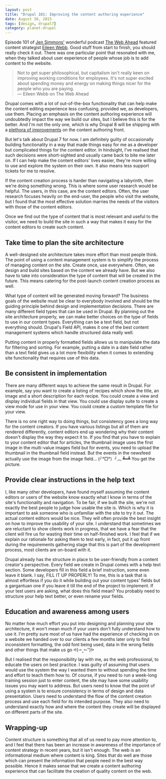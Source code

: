 ```yaml
---
layout: post
title: "Drupal 101: Improving the content authoring experience"
date: August 30, 2015
tags: [design, drupal7]
category: planet-drupal
---
```

Episode 101 of [Jen Simmons'](http://jensimmons.com/) wonderful podcast [The Web Ahead](http://thewebahead.net/101) featured content strategist [Eileen Webb](http://webmeadow.com/). Good stuff from start to finish, you should really check it out. There was one particular point that resonated with me, when they talked about user experience of people whose job is to add content to the website.

>Not to get super philosophical, but capitalism isn't really keen on improving working conditions for employees. It's not super excited about spending money and energy on making things nicer for the people who you are paying.  
― Eileen Webb on The Web Ahead

Drupal comes with a lot of out-of-the-box functionality that can help make the content editing experience less confusing, provided we, as developers, use them. Placing an emphasis on the content authoring experience will undoubtedly impact the way we build our sites, but I believe this is for the better. And I'm not the only one, which is why Drupal 8 will be shipping with a [plethora of improvements](http://wimleers.com/article/drupal-8-structured-content-authoring-experience) on the content authoring front.

But let's talk about Drupal 7 for now. I am definitely guilty of occasionally building functionality in a way that made things easy for me as a developer but complicated things for the content editor. In hindsight, I've realised that such decisions were short-sighted and usually came back to bite me later on. If I can help make the content editors' lives easier, they're more willing to use and explore the system on their own. It also means less support tickets for me to resolve.

If the content creation process is harder than navigating a labyrinth, then we're doing something wrong. This is where some user research would be helpful. The users, in this case, are the content editors. Often, the user research focuses heavily on the end-user, the people who visit the website, but I found that the most effective solution marries the needs of the visitors with those of the content editors.

Once we find out the type of content that is most relevant and useful to the visitor, we need to build the site in such a way that makes it easy for the content editors to create such content. 

## Take time to plan the site architecture

A well-designed site architecture takes more effort than most people think. The point of using a content management system is to simplify the process of managing content on the site. Create once, use everywhere. Often, we design and build sites based on the content we already have. But we also have to take into consideration the type of content that will be created in the future. This means catering for the post-launch content creation process as well.

What type of content will be generated moving forward? The business goals of the website must be clear to everybody involved and should be the guiding principle behind design and implementation decisions. There are many different field types that can be used in Drupal. By planning out the site architecture properly, we can make better choices on the type of fields to use in our content types. Everything can be a text field, but not everything should. Drupal's Field API, makes it one of the best content management systems which handle structured data really well.

Putting content in properly formatted fields allows us to manipulate the data for filtering and sorting. For example, putting a date in a date field rather than a text field gives us a lot more flexibility when it comes to extending site functionality that requires use of this data. 

## Be consistent in implementation

There are many different ways to achieve the same result in Drupal. For example, say you want to create a listing of recipes which show the title, an image and a short description for each recipe. You could create a view and display individual fields in that view. You could use display suite to create a view mode for use in your view. You could create a custom template file for your view. 

There is no one right way to doing things, but consistency goes a long way for the content creators. If you have various listings but all of them are rendered differently, content editors end up wondering why their content doesn't display the way they expect it to. If you find that you have to explain to your content editor that for articles, the thumbnail image uses the first image in the multi-value images field but for events, you need to upload the thumbnail in the thumbnail field instead. But the events in the newsfeed actually use the image from the image field... (╯°□°）╯︵ ┻━┻ You get the picture.

## Provide clear instructions in the help text

I, like many other developers, have found myself assuming the content editors or users of the website know exactly what I know in terms of the site's functionality and navigation. To be fair, if we built the site, we're not exactly the best people to judge how usable the site is. Which is why it is important to ask someone who is unfamiliar with the site to try it out. The actual content editors would be nice. They will often provide the best insight on how to improve the usability of your site. I understand that sometimes we are reluctant to show clients work in progress, that we have a fear that the client will fire us for wasting their time on half-finished work. I feel that if we explain our rationale for asking them to test early, in fact, put it up front during the requirements gathering stage that this is part of the development process, most clients are on-board with it.

Drupal already has the structure in place to be user-friendly from a content creator's perspective. Every field we create in Drupal comes with a help text section. Some developers fill in this field a brief instruction, some even leave it blank. I say, FILL IT UP PROPERLY! To me, this is a task that is almost effortless if you do it while building out your content types' fields but a gargantuan one if you leave it till the end of the project to implement. If your test users are asking, what does this field mean? You probably need to structure your help text better, or even rename your fields. 

## Education and awareness among users

No matter how much effort you put into designing and planning your site architecture, it won't mean much if your users don't fully understand how to use it. I'm pretty sure most of us have had the experience of checking in on a website we handed over to our clients a few months later only to find inconsistent formatting, the odd font being used, data in the wrong fields and other things that make us go ᕙ(⇀‸↼‶)ᕗ

But I realised that the responsibility lay with me, as the web professional, to educate the users on best practice. I was guilty of assuming that users would use the system the way I wanted them to without spending the time and effort to teach them how to. Of course, if you need to run a week-long training session just to enter content, the site may have some usability issues you may want to address. But users need to know that the point of using a system is to ensure consistency in terms of design and data presentation. Users need to understand the flow of the content creation process and use each field for its intended purpose. They also need to understand exactly how and where the content they create will be displayed on different parts of the site.

## Wrapping-up

Content structure is something that all of us need to pay more attention to, and I feel that there has been an increase in awareness of the importance of content strategy in recent years, but it isn't enough. The web is an informational medium where content is king. Sites that do well are those which can present the information that people need in the best way possible. Hence it makes sense that we create a content authoring experience that can facilitate the creation of quality content on the web.

